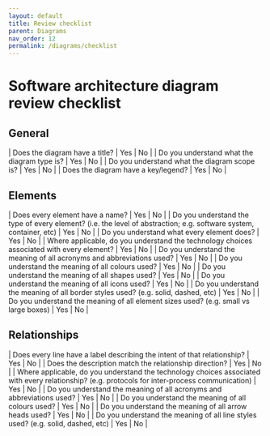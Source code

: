 ```yaml
---
layout: default
title: Review checklist
parent: Diagrams
nav_order: 12
permalink: /diagrams/checklist
---
```


# Software architecture diagram review checklist

## General

| Does the diagram have a title? | Yes | No |
| Do you understand what the diagram type is? | Yes | No |
| Do you understand what the diagram scope is? | Yes | No |
| Does the diagram have a key/legend? | Yes | No |

## Elements

| Does every element have a name? | Yes | No |
| Do you understand the type of every element? (i.e. the level of abstraction; e.g. software system, container, etc) | Yes | No |
| Do you understand what every element does? | Yes | No |
| Where applicable, do you understand the technology choices associated with every element? | Yes | No |
| Do you understand the meaning of all acronyms and abbreviations used? | Yes | No |
| Do you understand the meaning of all colours used? | Yes | No |
| Do you understand the meaning of all shapes used? | Yes | No |
| Do you understand the meaning of all icons used? | Yes | No |
| Do you understand the meaning of all border styles used? (e.g. solid, dashed, etc) | Yes | No |
| Do you understand the meaning of all element sizes used? (e.g. small vs large boxes) | Yes | No |

## Relationships

| Does every line have a label describing the intent of that relationship? | Yes | No |
| Does the description match the relationship direction? | Yes | No |
| Where applicable, do you understand the technology choices associated with every relationship? (e.g. protocols for inter-process communication) | Yes | No |
| Do you understand the meaning of all acronyms and abbreviations used? | Yes | No |
| Do you understand the meaning of all colours used? | Yes | No |
| Do you understand the meaning of all arrow heads used? | Yes | No |
| Do you understand the meaning of all line styles used? (e.g. solid, dashed, etc) | Yes | No |